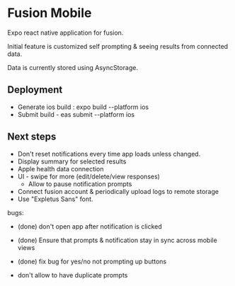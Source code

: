 # Fusion Mobile

Expo react native application for fusion.

Initial feature is customized self prompting & seeing results from connected data.

Data is currently stored using AsyncStorage.

## Deployment

- Generate ios build : expo build --platform ios
- Submit build - eas submit --platform ios

## Next steps

- Don't reset notifications every time app loads unless changed.
- Display summary for selected results
- Apple health data connection
- UI - swipe for more (edit/delete/view responses)
  - Allow to pause notification prompts
- Connect fusion account & periodically upload logs to remote storage
- Use "Expletus Sans" font.

bugs:

- (done) don't open app after notification is clicked
- (done) Ensure that prompts & notification stay in sync across mobile views
- (done) fix bug for yes/no not prompting up buttons

- don't allow to have duplicate prompts
